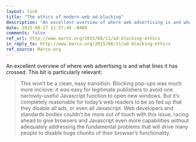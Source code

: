 ```yaml
---
layout: link
title: "The ethics of modern web ad-blocking"
description: "An excellent overview of where web advertising is and what lines it has crossed."
date: 2015-08-17 11:57:49 -0400
comments: false
ref_url: http://www.marco.org/2015/08/11/ad-blocking-ethics
in_reply_to: http://www.marco.org/2015/08/11/ad-blocking-ethics
ref_source: Marco.org
---
```


An excellent overview of where web advertising is and what lines it has crossed. This bit is particularly relevant:

> This won’t be a clean, easy transition. Blocking pop-ups was much more incisive: it was easy for legitimate publishers to avoid one narrowly-useful Javascript function to open new windows. But it’s completely reasonable for today’s web readers to be so fed up that they disable all ads, or even all Javascript. Web developers and standards bodies couldn’t be more out of touch with this issue, racing ahead to give browsers and Javascript even more capabilities without adequately addressing the fundamental problems that will drive many people to disable huge chunks of their browser’s functionality.